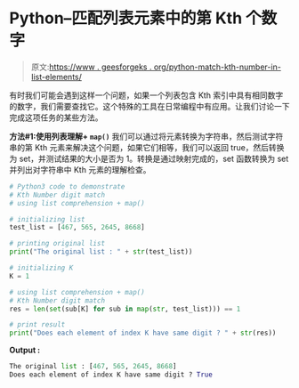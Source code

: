 # Python–匹配列表元素中的第 Kth 个数字

> 原文:[https://www . geesforgeks . org/python-match-kth-number-in-list-elements/](https://www.geeksforgeeks.org/python-match-kth-number-digit-in-list-elements/)

有时我们可能会遇到这样一个问题，如果一个列表包含 Kth 索引中具有相同数字的数字，我们需要查找它。这个特殊的工具在日常编程中有应用。让我们讨论一下完成这项任务的某些方法。

**方法#1:使用列表理解+ `map()`**
我们可以通过将元素转换为字符串，然后测试字符串的第 Kth 元素来解决这个问题，如果它们相等，我们可以返回 true，然后转换为 set，并测试结果的大小是否为 1。转换是通过映射完成的，set 函数转换为 set 并列出对字符串中 Kth 元素的理解检查。

```py
# Python3 code to demonstrate
# Kth Number digit match
# using list comprehension + map()

# initializing list 
test_list = [467, 565, 2645, 8668]

# printing original list
print("The original list : " + str(test_list))

# initializing K 
K = 1

# using list comprehension + map()
# Kth Number digit match
res = len(set(sub[K] for sub in map(str, test_list))) == 1

# print result
print("Does each element of index K have same digit ? " + str(res))
```

**Output :**

```py
The original list : [467, 565, 2645, 8668]
Does each element of index K have same digit ? True

```